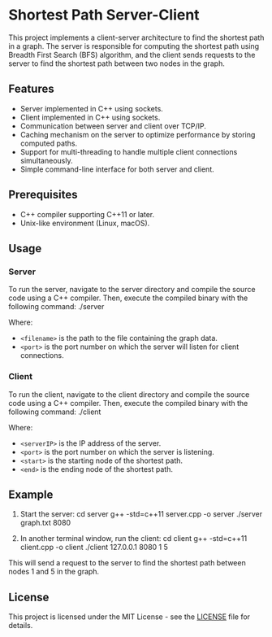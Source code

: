 # Shortest Path Server-Client

This project implements a client-server architecture to find the shortest path in a graph. The server is responsible for computing the shortest path using Breadth First Search (BFS) algorithm, and the client sends requests to the server to find the shortest path between two nodes in the graph.

## Features

- Server implemented in C++ using sockets.
- Client implemented in C++ using sockets.
- Communication between server and client over TCP/IP.
- Caching mechanism on the server to optimize performance by storing computed paths.
- Support for multi-threading to handle multiple client connections simultaneously.
- Simple command-line interface for both server and client.

## Prerequisites

- C++ compiler supporting C++11 or later.
- Unix-like environment (Linux, macOS).

## Usage

### Server

To run the server, navigate to the server directory and compile the source code using a C++ compiler. Then, execute the compiled binary with the following command:
./server <filename> <port>



Where:
- `<filename>` is the path to the file containing the graph data.
- `<port>` is the port number on which the server will listen for client connections.

### Client

To run the client, navigate to the client directory and compile the source code using a C++ compiler. Then, execute the compiled binary with the following command:
./client <serverIP> <port> <start> <end>




Where:
- `<serverIP>` is the IP address of the server.
- `<port>` is the port number on which the server is listening.
- `<start>` is the starting node of the shortest path.
- `<end>` is the ending node of the shortest path.

## Example

1. Start the server:
cd server
g++ -std=c++11 server.cpp -o server
./server graph.txt 8080




2. In another terminal window, run the client:
cd client
g++ -std=c++11 client.cpp -o client
./client 127.0.0.1 8080 1 5



This will send a request to the server to find the shortest path between nodes 1 and 5 in the graph.

## License

This project is licensed under the MIT License - see the [LICENSE](LICENSE) file for details.



